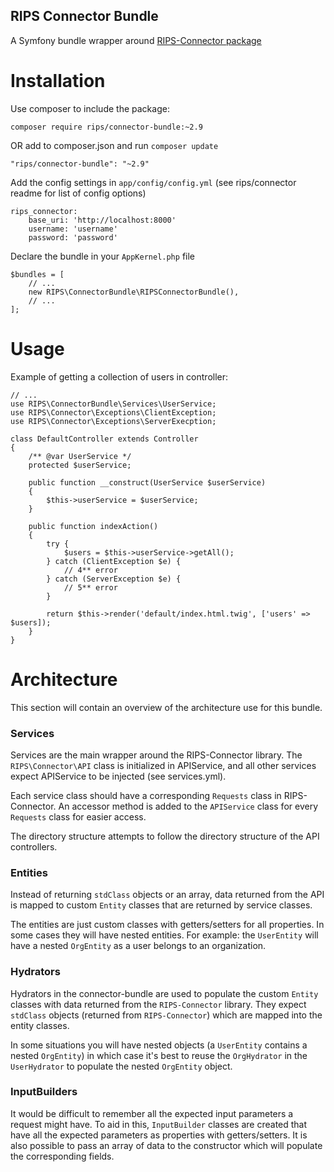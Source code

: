 RIPS Connector Bundle
---

A Symfony bundle wrapper around [RIPS-Connector package](https://source.internal.ripstech.com/projects/RAC/repos/php-connector/browse)

# Installation

Use composer to include the package:

	composer require rips/connector-bundle:~2.9

OR add to composer.json and run `composer update`

	"rips/connector-bundle": "~2.9"

Add the config settings in `app/config/config.yml` (see rips/connector readme for list of config options)

	rips_connector:
		base_uri: 'http://localhost:8000'
		username: 'username'
		password: 'password'

Declare the bundle in your `AppKernel.php` file

	$bundles = [
		// ...
		new RIPS\ConnectorBundle\RIPSConnectorBundle(),	
		// ...	
	];

# Usage

Example of getting a collection of users in controller:


	// ...
	use RIPS\ConnectorBundle\Services\UserService;
	use RIPS\Connector\Exceptions\ClientException;
	use RIPS\Connector\Exceptions\ServerExecption;

	class DefaultController extends Controller
	{
		/** @var UserService */
		protected $userService;

		public function __construct(UserService $userService)
		{
			$this->userService = $userService;
		}
		
		public function indexAction()
		{
			try {
				$users = $this->userService->getAll();
			} catch (ClientException $e) {
				// 4** error
			} catch (ServerException $e) {
				// 5** error
			}

			return $this->render('default/index.html.twig', ['users' => $users]);
		}
	}

# Architecture

This section will contain an overview of the architecture use for this bundle.

### Services

Services are the main wrapper around the RIPS-Connector library. The `RIPS\Connector\API` class is initialized in APIService, and all other services expect APIService to be injected (see services.yml).

Each service class should have a corresponding `Requests` class in RIPS-Connector. An accessor method is added to the `APIService` class for every `Requests` class for easier access.

The directory structure attempts to follow the directory structure of the API controllers.

### Entities

Instead of returning `stdClass` objects or an array, data returned from the API is mapped to custom `Entity` classes that are returned by service classes.

The entities are just custom classes with getters/setters for all properties. In some cases they will have nested entities. For example: the `UserEntity` will have a nested `OrgEntity` as a user belongs to an organization.

### Hydrators

Hydrators in the connector-bundle are used to populate the custom `Entity` classes with data returned from the `RIPS-Connector` library. They expect `stdClass` objects (returned from `RIPS-Connector`) which are mapped into the entity classes.

In some situations you will have nested objects (a `UserEntity` contains a nested `OrgEntity`) in which case it's best to reuse the `OrgHydrator` in the `UserHydrator` to populate the nested `OrgEntity` object.

### InputBuilders

It would be difficult to remember all the expected input parameters a request might have. To aid in this, `InputBuilder` classes are created that have all the expected parameters as properties with getters/setters. It is also possible to pass an array of data to the constructor which will populate the corresponding fields.
